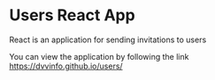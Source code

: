 # Users React App

React is an application for sending invitations to users

You can view the application by following the link https://dvvinfo.github.io/users/

